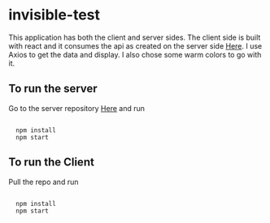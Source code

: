 # invisible-test

This application has both the client and server sides. The client side is built with react and it consumes the api as created on the server side [Here](https://github.com/bamoha/invisible-tech-server/). I use Axios to get the data and display. I also chose some warm colors to go with it. 



## To run the server

Go to the server repository [Here](https://github.com/bamoha/invisible-tech-server/) and run

<code>
  npm install
  npm start
</code>

## To run the Client

Pull the repo and run

<code>
  npm install
  npm start
</code>
